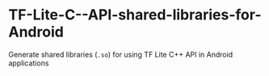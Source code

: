 # TF-Lite-C--API-shared-libraries-for-Android
Generate shared libraries (`.so`) for using TF Lite C++ API in Android applications
